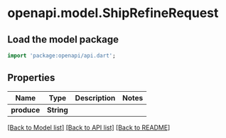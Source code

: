 # openapi.model.ShipRefineRequest

## Load the model package
```dart
import 'package:openapi/api.dart';
```

## Properties
Name | Type | Description | Notes
------------ | ------------- | ------------- | -------------
**produce** | **String** |  | 

[[Back to Model list]](../README.md#documentation-for-models) [[Back to API list]](../README.md#documentation-for-api-endpoints) [[Back to README]](../README.md)


